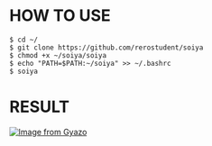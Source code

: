# HOW TO USE

```
$ cd ~/
$ git clone https://github.com/rerostudent/soiya
$ chmod +x ~/soiya/soiya
$ echo "PATH=$PATH:~/soiya" >> ~/.bashrc
$ soiya
```

# RESULT

[![Image from Gyazo](https://i.gyazo.com/2d3f034ec34cd0750e52ca5f759f075d.png)](https://gyazo.com/2d3f034ec34cd0750e52ca5f759f075d)
